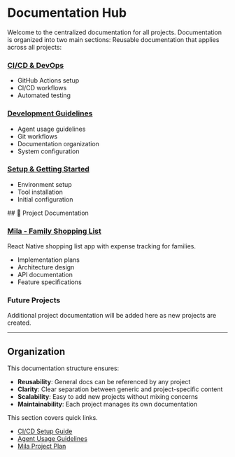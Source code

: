 # Documentation Hub

<overview>
Welcome to the centralized documentation for all projects. Documentation is organized into two main sections:
</overview>

<general-documentation>
Reusable documentation that applies across all projects:

### [CI/CD & DevOps](./general/ci-cd/)
- GitHub Actions setup
- CI/CD workflows
- Automated testing

### [Development Guidelines](./general/development/)
- Agent usage guidelines
- Git workflows
- Documentation organization
- System configuration

### [Setup & Getting Started](./general/setup/)
- Environment setup
- Tool installation
- Initial configuration
</general-documentation>
## 🚀 Project Documentation

### [Mila - Family Shopping List](./projects/mila/)
React Native shopping list app with expense tracking for families.
- Implementation plans
- Architecture design
- API documentation
- Feature specifications

### Future Projects
Additional project documentation will be added here as new projects are created.

---

## Organization

This documentation structure ensures:
- **Reusability**: General docs can be referenced by any project
- **Clarity**: Clear separation between generic and project-specific content
- **Scalability**: Easy to add new projects without mixing concerns
- **Maintainability**: Each project manages its own documentation

<quick-links>
This section covers quick links.

- [CI/CD Setup Guide](./general/ci-cd/ci-cd-setup-guide.md)
- [Agent Usage Guidelines](./general/development/agent-usage-guidelines.md)
- [Mila Project Plan](./projects/mila/implementation/projectplan.md)
</quick-links>
</general-documentation>
